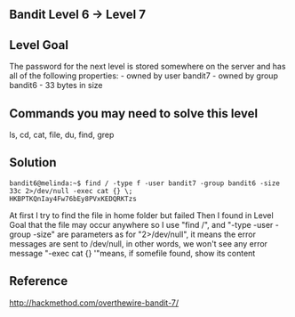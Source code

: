 ## Bandit Level 6 -> Level 7

## Level Goal

The password for the next level is stored somewhere on the server and has all of the following properties: - owned by user bandit7 - owned by group bandit6 - 33 bytes in size

## Commands you may need to solve this level

ls, cd, cat, file, du, find, grep

## Solution

```
bandit6@melinda:~$ find / -type f -user bandit7 -group bandit6 -size 33c 2>/dev/null -exec cat {} \;
HKBPTKQnIay4Fw76bEy8PVxKEDQRKTzs
```

At first I try to find the file in home folder but failed
Then I found in Level Goal that the file may occur anywhere
so I use "find /", and "-type -user -group -size" are parameters
as for "2>/dev/null", it means the error messages are sent to /dev/null, in other words, we won't see any error message
"-exec cat {} \'"means, if somefile found, show its content

## Reference

http://hackmethod.com/overthewire-bandit-7/

